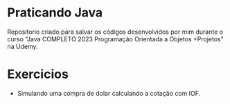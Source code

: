 # Praticando Java
Repositorio criado para salvar os códigos desenvolvidos por mim durante o curso "Java COMPLETO 2023 Programação Orientada a Objetos +Projetos" na Udemy.

# Exercicios
- Simulando uma compra de dolar calculando a cotação com IOF.

